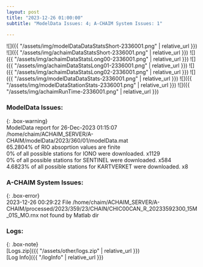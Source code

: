 ```yaml
---
layout: post
title: "2023-12-26 01:00:00"
subtitle: "ModelData Issues: 4; A-CHAIM System Issues: 1"

---
```


![]({{ "/assets/img/modelDataDataStatsShort-2336001.png" | relative_url }})
![]({{ "/assets/img/achaimDataStatsShort-2336001.png" | relative_url }})
![]({{ "/assets/img/achaimDataStatsLong00-2336001.png" | relative_url }})
![]({{ "/assets/img/achaimDataStatsLong01-2336001.png" | relative_url }})
![]({{ "/assets/img/achaimDataStatsLong02-2336001.png" | relative_url }})
![]({{ "/assets/img/modelDataDataStats-2336001.png" | relative_url }})
![]({{ "/assets/img/modelDataStationStats-2336001.png" | relative_url }})
![]({{ "/assets/img/achaimRunTime-2336001.png" | relative_url }})


### ModelData Issues:  
  
{: .box-warning}  
 ModelData report for 26-Dec-2023 01:15:07   
 /home/chaim/ACHAIM_SERVER/A-CHAIM/modelData/2023/360/01/modelData.mat   
 65.2804% of RIO absoprtion values are finite   
 0% of all possible stations for IONO were downloaded. x1129   
 0% of all possible stations for SENTINEL were downloaded. x584   
 4.6823% of all possible stations for KARTVERKET were downloaded. x8   
  
### A-CHAIM System Issues:  
  
{: .box-error}  
2023-12-26 00:29:22 File /home/chaim/ACHAIM_SERVER/A-CHAIM/processed/2023/359/23/CHAIN/CHIC00CAN_R_20233592300_15M_01S_MO.rnx not found by Matlab dir  

### Logs:  
  
{: .box-note}  
[Logs.zip]({{ "/assets/other/logs.zip" | relative_url }})  
[Log Info]({{ "/logInfo" | relative_url }})  
